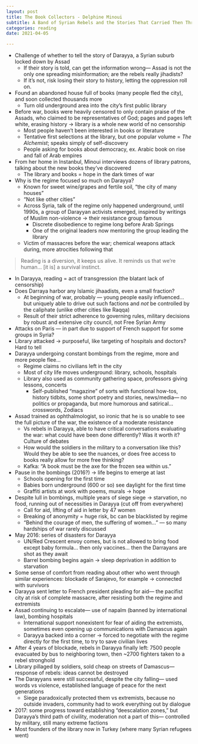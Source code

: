 ```yaml
---
layout: post
title: The Book Collectors - Delphine Minoui
subtitle: A Band of Syrian Rebels and the Stories That Carried Then Through a War
categories: reading
date: 2021-04-05

---
```


- Challenge of whether to tell the story of Darayya, a Syrian suburb locked down by Assad
    - If their story is told, can get the information wrong— Assad is not the only one spreading misinformation; are the rebels really jihadists?
    - If it’s not, risk losing their story to history, letting the oppression roll on.
- Found an abandoned house full of books (many people fled the city), and soon collected thousands more
    - Turn old underground area into the city’s first public library
- Before war, books were heavily censored  to only contain praise of the Assads, who claimed to be representatives of God; pages and pages left white, erasing history → library is a whole new world of no censorship
    - Most people haven’t been interested in books or literature
    - Tentative first selections at the library, but one popular volume = *The Alchemist*; speaks simply of self-discovery
    - People asking for books about democracy, ex. Arabic book on rise and fall of Arab empires
- From her home in Instanbul, Minoui interviews dozens of library patrons, talking about the new books they’ve discovered
    - The library and books = hope in the dark times of war
- Why is the regime focused so much on Darayya?
    - Known for sweet wine/grapes and fertile soil, “the city of many houses”
    - “Not like other cities”
    - Across Syria, talk of the regime only happened underground, until 1990s, a group of Darayyan activists emerged, inspired by writings of Muslim non-violence → their resistance group famous
        - Discrete disobedience to regime long before Arab Springs
        - One of the original leaders now mentoring the group leading the library
    - Victim of massacres before the war; chemical weapons attack during, more atrocities following that

> Reading is a diversion, it keeps us alive. It reminds us that we’re human... [it is] a survival instinct.

- In Darayya, reading = act of transgression (the blatant lack of censorship)
- Does Darraya harbor any Islamic jihaadists, even a small fraction?
    - At beginning of war, probably — young people easily influenced... but uniquely able to drive out such factions and *not* be controlled by the caliphate (unlike other cities like Raqqa)
    - Result of their strict adherence to governing rules, military decisions by robust and extensive city council, not Free Syrian Army
- Attacks on Paris — in part due to support of French support for some groups in Syria?
- Library attacked → purposeful, like targeting of hospitals and doctors? Hard to tell
- Darayya undergoing constant bombings from the regime, more and more people flee...
    - Regime claims no civilians left in the city
    - Most of city life moves underground: library, schools, hospitals
    - Library also used as community gathering space, professors giving lessons, concerts
        - Self-published “magazine” of sorts with functional how-tos, history tidbits, some short poetry and stories, news/media— no politics or propaganda, but more humorous and satirical... crosswords, Zodiacs
- Assad trained as ophthalmologist, so ironic that he is so unable to see the full picture of the war, the existence of a moderate resistance
    - Vs rebels in Darayya, able to have critical conversations evaluating the war: what could have been done differently? Was it worth it? Culture of debates
    - How would the soldiers in the military to a conversation like this? Would they be able to see the nuances, or does free access to books really allow for more free thinking?
    - Kafka: “A book must be the axe for the frozen sea within us.”
- Pause in the bombings (2016?) → life begins to emerge at last
    - Schools opening for the first time
    - Babies born underground (600 or so) see daylight for the first time
    - Graffiti artists at work with poems, murals → hope
- Despite lull in bombings, multiple years of siege siege → starvation, no food, running out of necessities in Darayya (cut off from everywhere)
    - Call for aid, lifting of aid in letter by 47 women
    - Breaking of anonymity = huge risk, bc can be blacklisted by regime
    - “Behind the courage of men, the suffering of women...” — so many hardships of war rarely discussed
- May 2016: series of disasters for Darayya
    - UN/Red Crescent envoy comes, but is not allowed to bring food except baby formula... then only vaccines... then the Darrayans are shot as they await
    - Barrel bombing begins again → sleep deprivation in addition to starvation
- Some sense of comfort from reading about other who went through similar experiences: blockade of Sarajevo, for example → connected with survivors
- Darayya sent letter to French president pleading for aid— the pacifist city at risk of complete massacre, after resisting both the regime and extremists
- Assad continuing to escalate— use of napalm (banned by international law), bombing hospitals
    - International support nonexistent for fear of aiding the extremists, sometimes even opening up communications with Damascus again
    - Darayya backed into a corner → forced to negotiate with the regime directly for the first time, to try to save civilian lives
- After 4 years of blockade, rebels in Darayya finally left: 7500 people evacuated by bus to neighboring town, then ~2700 fighters taken to a rebel stronghold
- Library pillaged by soldiers, sold cheap on streets of Damascus— response of rebels: ideas cannot be destroyed
- The Darayyans were still successful, despite the city falling— used words vs violence, established language of peace for the next generations
    - Siege paradoxically protected them vs extremists, because no outside invaders, community had to work everything out by dialogue
- 2017: some progress toward establishing “deescalation zones,” but Darayya’s third path of civility, moderation not a part of this— controlled by military, still many extreme factions
- Most founders of the library now in Turkey (where many Syrian refugees went)
